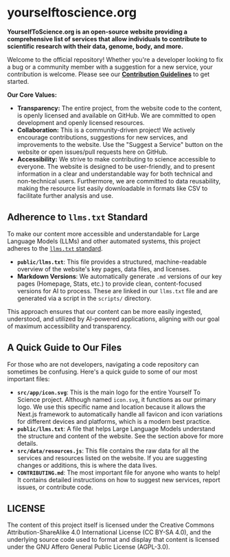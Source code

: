# yourselftoscience.org
**YourselfToScience.org is an open-source website providing a comprehensive list of services that allow individuals to contribute to scientific research with their data, genome, body, and more.**

Welcome to the official repository! Whether you're a developer looking to fix a bug or a community member with a suggestion for a new service, your contribution is welcome. Please see our [**Contribution Guidelines**](CONTRIBUTING.md) to get started.

**Our Core Values:**

*   **Transparency:**  The entire project, from the website code to the content, is openly licensed and available on GitHub. We are committed to open development and openly licensed resources.
*   **Collaboration:**  This is a community-driven project! We actively encourage contributions, suggestions for new services, and improvements to the website.  Use the "Suggest a Service" button on the website or open issues/pull requests here on GitHub.
*   **Accessibility:** We strive to make contributing to science accessible to everyone.  The website is designed to be user-friendly, and  to present information in a clear and understandable way for both technical and non-technical users. Furthermore, we are committed to data reusability, making the resource list easily downloadable in formats like CSV to facilitate further analysis and use.

## Adherence to `llms.txt` Standard

To make our content more accessible and understandable for Large Language Models (LLMs) and other automated systems, this project adheres to the [`llms.txt` standard](https://llmstxt.org/).

*   **`public/llms.txt`**: This file provides a structured, machine-readable overview of the website's key pages, data files, and licenses.
*   **Markdown Versions**: We automatically generate `.md` versions of our key pages (Homepage, Stats, etc.) to provide clean, content-focused versions for AI to process. These are linked in our `llms.txt` file and are generated via a script in the `scripts/` directory.

This approach ensures that our content can be more easily ingested, understood, and utilized by AI-powered applications, aligning with our goal of maximum accessibility and transparency.

## A Quick Guide to Our Files

For those who are not developers, navigating a code repository can sometimes be confusing. Here's a quick guide to some of our most important files:

*   **`src/app/icon.svg`**: This is the main logo for the entire Yourself To Science project. Although named `icon.svg`, it functions as our primary logo. We use this specific name and location because it allows the Next.js framework to automatically handle all favicon and icon variations for different devices and platforms, which is a modern best practice.
*   **`public/llms.txt`**: A file that helps Large Language Models understand the structure and content of the website. See the section above for more details.
*   **`src/data/resources.js`**: This file contains the raw data for all the services and resources listed on the website. If you are suggesting changes or additions, this is where the data lives.
*   **`CONTRIBUTING.md`**: The most important file for anyone who wants to help! It contains detailed instructions on how to suggest new services, report issues, or contribute code.

## LICENSE
The content of this project itself is licensed under the Creative Commons Attribution-ShareAlike 4.0 International License (CC BY-SA 4.0), and the underlying source code used to format and display that content is licensed under the GNU Affero General Public License (AGPL-3.0).
